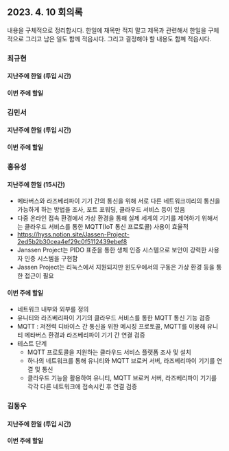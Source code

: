 ## 2023. 4. 10 회의록

내용을 구체적으로 정리합시다. 한일에 재목만 적지 말고 제목과 관련해서 한일을 구체적으로 그리고 남은 일도 함께 적읍시다. 그리고 결정해야 할 내용도 함꼐 적읍시다. 

### 최규현

#### 지난주에 한일 (투입 시간)



#### 이번 주에 할일 

### 김민서

#### 지난주에 한일 (투입 시간)



#### 이번 주에 할일 


### 홍유성

#### 지난주에 한일 (15시간)
- 메타버스와 라즈베리파이 기기 간의 통신을 위해 서로 다른 네트워크끼리의 통신을 가능하게 하는 방법을 조사, 포트 포워딩, 클라우드 서비스 등이 있음
- 다중 온라인 접속 환경에서 가상 환경을 통해 실제 세계의 기기를 제어하기 위해서는 클라우드 서비스를 통한 MQTT(IoT 통신 프로토콜) 사용이 효율적
- https://hyss.notion.site/Jassen-Project-2ed5b2b30cea4ef29c0f5112439ebef8
- Janssen Project는 PIDO 표준을 통한 생체 인증 시스템으로 보안이 강력한 사용자 인증 시스템을 구현함
- Jassen Project는 리눅스에서 지원되지만 윈도우에서의 구동은 가상 환경 등을 통한 접근이 필요



#### 이번 주에 할일 
- 네트워크 내부와 외부를 정의
- 유니티와 라즈베리파이 기기의 클라우드 서비스를 통한 MQTT 통신 기능 검증
- MQTT : 저전력 디바이스 간 통신을 위한 메시징 프로토콜, MQTT를 이용해 유니티 메타버스 환경과 라즈베리파이 기기 간 연결 검증
- 테스트 단계
  - MQTT 프로토콜을 지원하는 클라우드 서비스 플랫폼 조사 및 설치
  - 하나의 네트워크를 통해 유니티와 MQTT 브로커 서버, 라즈베리파이 기기를 연결 및 통신
  - 클라우드 기능을 활용하여 유니티, MQTT 브로커 서버, 라즈베리파이 기기를 각각 다른 네트워크에 접속시킨 후 연결 검증

### 김동우

#### 지난주에 한일 (투입 시간)



#### 이번 주에 할일 
